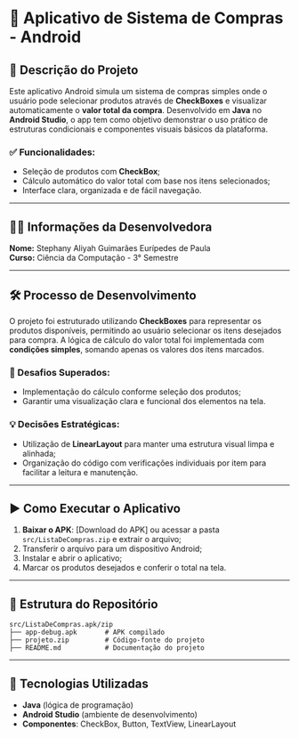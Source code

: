 # 🛒 Aplicativo de Sistema de Compras - Android

## 📌 Descrição do Projeto
Este aplicativo Android simula um sistema de compras simples onde o usuário pode selecionar produtos através de **CheckBoxes** e visualizar automaticamente o **valor total da compra**. Desenvolvido em **Java** no **Android Studio**, o app tem como objetivo demonstrar o uso prático de estruturas condicionais e componentes visuais básicos da plataforma.

### ✅ Funcionalidades:
- Seleção de produtos com **CheckBox**;
- Cálculo automático do valor total com base nos itens selecionados;
- Interface clara, organizada e de fácil navegação.

---

## 👩‍💻 Informações da Desenvolvedora
**Nome:** Stephany Aliyah Guimarães Eurípedes de Paula  
**Curso:** Ciência da Computação - 3° Semestre  

---

## 🛠️ Processo de Desenvolvimento
O projeto foi estruturado utilizando **CheckBoxes** para representar os produtos disponíveis, permitindo ao usuário selecionar os itens desejados para compra. A lógica de cálculo do valor total foi implementada com **condições simples**, somando apenas os valores dos itens marcados.

### 🚧 Desafios Superados:
- Implementação do cálculo conforme seleção dos produtos;
- Garantir uma visualização clara e funcional dos elementos na tela.

### 💡 Decisões Estratégicas:
- Utilização de **LinearLayout** para manter uma estrutura visual limpa e alinhada;
- Organização do código com verificações individuais por item para facilitar a leitura e manutenção.

---

## ▶️ Como Executar o Aplicativo
1. **Baixar o APK**: [Download do APK] ou acessar a pasta `src/ListaDeCompras.zip` e extrair o arquivo;
2. Transferir o arquivo para um dispositivo Android;
3. Instalar e abrir o aplicativo;
4. Marcar os produtos desejados e conferir o total na tela.

---

## 📁 Estrutura do Repositório
```
src/ListaDeCompras.apk/zip
├── app-debug.apk       # APK compilado
├── projeto.zip         # Código-fonte do projeto
├── README.md           # Documentação do projeto
```

---

## 🧰 Tecnologias Utilizadas
- **Java** (lógica de programação)
- **Android Studio** (ambiente de desenvolvimento)
- **Componentes**: CheckBox, Button, TextView, LinearLayout


